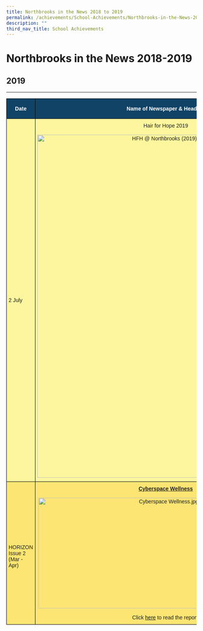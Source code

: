 ```yaml
---
title: Northbrooks in the News 2018 to 2019
permalink: /achievements/School-Achievements/Northbrooks-in-the-News-2018-2019/permalink/
description: ""
third_nav_title: School Achievements
---
```

Northbrooks in the News 2018-2019
=================================

## 2019
----
<style type="text/css">
.tg  {border-collapse:collapse;border-spacing:0;}
.tg td{border-color:black;border-style:solid;border-width:1px;font-family:Arial, sans-serif;font-size:14px;
  overflow:hidden;padding:10px 5px;word-break:normal;}
.tg th{border-color:black;border-style:solid;border-width:1px;font-family:Arial, sans-serif;font-size:14px;
  font-weight:normal;overflow:hidden;padding:10px 5px;word-break:normal;}
.tg .tg-c0uh{background-color:#FCE573;color:#222;text-align:left;vertical-align:middle}
.tg .tg-4k6w{background-color:#FDF69E;color:#222;text-align:left;vertical-align:middle}
.tg .tg-2px7{background-color:#104366;color:#FFF;font-weight:bold;text-align:center;vertical-align:middle}
.tg .tg-axtm{background-color:#FDF69E;color:#222;text-align:center;vertical-align:middle}
.tg .tg-s8if{background-color:#FCE573;color:#222;text-align:center;vertical-align:top}
</style>
<table class="tg">
<thead>
  <tr>
    <th class="tg-2px7"><span style="font-weight:bold;color:#FFF;background-color:#104366">Date</span></th>
    <th class="tg-2px7"><span style="color:#FFF;background-color:#104366">Name of Newspaper &amp; Heading</span></th>
    <th class="tg-2px7"><span style="font-weight:bold;color:#FFF;background-color:#104366">Written By</span></th>
  </tr>
</thead>
<tbody>
  <tr>
    <td class="tg-4k6w"><span style="color:#222;background-color:#FDF69E"> 2 July</span></td>
    <td class="tg-axtm"><span style="color:#222;background-color:#FDF69E"> </span>Hair for Hope 2019<br><br><img src="https://northbrookssec.moe.edu.sg/qql/slot/u162/Achievements/School%20Achievements/2019%20%20Northbrooks%20in%20the%20News/HFH%20@%20Northbrooks%20(2019).jpg" alt="HFH @ Northbrooks (2019).jpg" width="681" height="908"></td>
    <td class="tg-4k6w"><span style="color:#222;background-color:#FDF69E"> </span></td>
  </tr>
  <tr>
    <td class="tg-c0uh"><span style="color:#222;background-color:#FCE573"> </span><br>HORIZON<br>Issue 2 <br>(Mar - Apr)</td>
    <td class="tg-s8if"><span style="font-weight:bold;text-decoration:underline">Cyberspace Wellness</span><br><br><img src="https://northbrookssec.moe.edu.sg/qql/slot/u162/Achievements/School%20Achievements/2019%20%20Northbrooks%20in%20the%20News/Cyberspace%20Wellness.jpg" alt="Cyberspace Wellness.jpg" width="674" height="293"><br><br><span style="background-color:#FCE573">Click</span> <a href="https://northbrookssec.moe.edu.sg/qql/slot/u162/Achievements/School%20Achievements/2019%20%20Northbrooks%20in%20the%20News/Horizons%20Issue%202(Mar-Apr)2019%20Cyberspace%20Wellness.pdf" target="_blank" rel="noopener noreferrer">here</a> <span style="background-color:#FCE573">to read the report.</span><br></td>
    <td class="tg-c0uh"><span style="color:#222;background-color:#FCE573"> </span></td>
  </tr>
</tbody>
</table>